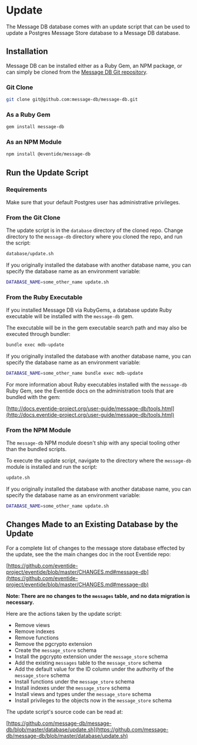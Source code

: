 # Update

The Message DB database comes with an update script that can be used to update a Postgres Message Store database to a Message DB database.

## Installation

Message DB can be installed either as a Ruby Gem, an NPM package, or can simply be cloned from the [Message DB Git repository](https://github.com/message-db/message-db).

### Git Clone

``` bash
git clone git@github.com:message-db/message-db.git
```

### As a Ruby Gem

``` bash
gem install message-db
```

### As an NPM Module

``` bash
npm install @eventide/message-db
```

## Run the Update Script

### Requirements

Make sure that your default Postgres user has administrative privileges.

### From the Git Clone

The update script is in the `database` directory of the cloned repo. Change directory to the `message-db` directory where you cloned the repo, and run the script:

``` bash
database/update.sh
```

If you originally installed the database with another database name, you can specify the database name as an environment variable:

``` bash
DATABASE_NAME=some_other_name update.sh
```

### From the Ruby Executable

If you installed Message DB via RubyGems, a database update Ruby executable will be installed with the `message-db` gem.

The executable will be in the gem executable search path and may also be executed through bundler:

``` bash
bundle exec mdb-update
```

If you originally installed the database with another database name, you can specify the database name as an environment variable:

``` bash
DATABASE_NAME=some_other_name bundle exec mdb-update
```

For more information about Ruby executables installed with the `message-db` Ruby Gem, see the Eventide docs on the administration tools that are bundled with the gem:

[http://docs.eventide-project.org/user-guide/message-db/tools.html](http://docs.eventide-project.org/user-guide/message-db/tools.html)

### From the NPM Module

The `message-db` NPM module doesn't ship with any special tooling other than the bundled scripts.

To execute the update script, navigate to the directory where the `message-db` module is installed and run the script:

``` bash
update.sh
```

If you originally installed the database with another database name, you can specify the database name as an environment variable:

``` bash
DATABASE_NAME=some_other_name update.sh
```

## Changes Made to an Existing Database by the Update

For a complete list of changes to the message store database effected by the update, see the the main changes doc in the root Eventide repo:

[https://github.com/eventide-project/eventide/blob/master/CHANGES.md#message-db](https://github.com/eventide-project/eventide/blob/master/CHANGES.md#message-db)

**Note: There are no changes to the `messages` table, and no data migration is necessary.**

Here are the actions taken by the update script:

- Remove views
- Remove indexes
- Remove functions
- Remove the pgcrypto extension
- Create the `message_store` schema
- Install the pgcrypto extension under the `message_store` schema
- Add the existing `messages` table to the `message_store` schema
- Add the default value for the ID column under the authority of the `message_store` schema
- Install functions under the `message_store` schema
- Install indexes under the `message_store` schema
- Install views and types under the `message_store` schema
- Install privileges to the objects now in the `message_store` schema

The update script's source code can be read at:

[https://github.com/message-db/message-db/blob/master/database/update.sh](https://github.com/message-db/message-db/blob/master/database/update.sh)
